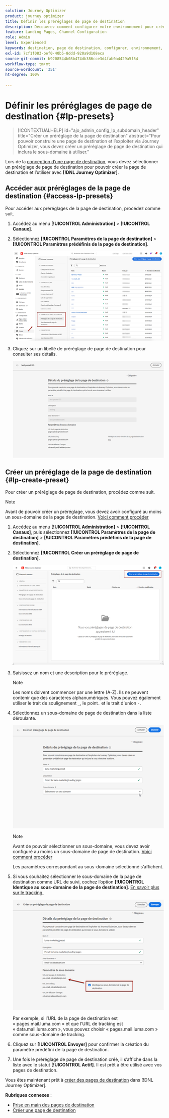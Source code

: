 ```yaml
---
solution: Journey Optimizer
product: journey optimizer
title: Définir les préréglages de page de destination
description: Découvrez comment configurer votre environnement pour créer et utiliser des pages de destination avec Journey Optimizer.
feature: Landing Pages, Channel Configuration
role: Admin
level: Experienced
keywords: destination, page de destination, configurer, environnement, sous-domaine, préréglages
exl-id: 7cf1f083-bef0-40b5-8ddd-920a9d108eca
source-git-commit: b9208544b08b474db386cce3d4fab0a4429a5f54
workflow-type: tm+mt
source-wordcount: '351'
ht-degree: 100%

---
```


# Définir les préréglages de page de destination {#lp-presets}

>[!CONTEXTUALHELP]
>id="ajo_admin_config_lp_subdomain_header"
>title="Créer un préréglage de la page de destination"
>abstract="Pour pouvoir construire une page de destination et l’exploiter via Journey Optimizer, vous devez créer un préréglage de page de destination qui inclura le sous-domaine à utiliser."

Lors de la [conception dʼune page de destination](../landing-pages/create-lp.md#create-a-lp), vous devez sélectionner un préréglage de page de destination pour pouvoir créer la page de destination et lʼutiliser avec **[!DNL Journey Optimizer]**.

## Accéder aux préréglages de la page de destination {#access-lp-presets}

Pour accéder aux préréglages de la page de destination, procédez comme suit.

1. Accédez au menu **[!UICONTROL Administration]** > **[!UICONTROL Canaux]**.

1. Sélectionnez **[!UICONTROL Paramètres de la page de destination]** > **[!UICONTROL Paramètres prédéfinis de la page de destination]**.

   ![](assets/lp_presets-access.png)

1. Cliquez sur un libellé de préréglage de page de destination pour consulter ses détails.

   ![](assets/lp_preset-details.png)

## Créer un préréglage de la page de destination {#lp-create-preset}

Pour créer un préréglage de page de destination, procédez comme suit.

>[!NOTE]
>
>Avant de pouvoir créer un préréglage, vous devez avoir configuré au moins un sous-domaine de la page de destination. [Voici comment procéder](lp-subdomains.md)

1. Accédez au menu **[!UICONTROL Administration]** > **[!UICONTROL Canaux]**, puis sélectionnez **[!UICONTROL Paramètres de la page de destination]** > **[!UICONTROL Paramètres prédéfinis de la page de destination]**.

1. Sélectionnez **[!UICONTROL Créer un préréglage de page de destination]**.

   ![](assets/lp_create-preset-temp.png)

1. Saisissez un nom et une description pour le préréglage.

   >[!NOTE]
   >
   > Les noms doivent commencer par une lettre (A-Z). Ils ne peuvent contenir que des caractères alphanumériques. Vous pouvez également utiliser le trait de soulignement `_`, le point`.` et le trait d&#39;union `-`.

1. Sélectionnez un sous-domaine de page de destination dans la liste déroulante.

   ![](assets/lp_preset-subdomain.png)

   >[!NOTE]
   >
   >Avant de pouvoir sélectionner un sous-domaine, vous devez avoir configuré au moins un sous-domaine de page de destination. [Voici comment procéder](#lp-subdomains)

   Les paramètres correspondant au sous-domaine sélectionné s’affichent.

1. Si vous souhaitez sélectionner le sous-domaine de la page de destination comme URL de suivi, cochez lʼoption **[!UICONTROL Identique au sous-domaine de la page de destination]**. [En savoir plus sur le tracking.](../email/message-tracking.md)

   ![](assets/lp_preset-subdomain-settings-same.png)

   Par exemple, si l’URL de la page de destination est « pages.mail.luma.com » et que lʼURL de tracking est « data.mail.luma.com », vous pouvez choisir « pages.mail.luma.com » comme sous-domaine de tracking.

1. Cliquez sur **[!UICONTROL Envoyer]** pour confirmer la création du paramètre prédéfini de la page de destination. <!--You can also save the preset as draft and resume its configuration later on.-->

   <!--![](assets/lp_preset-subdomain-settings-submit.png)-->

1. Une fois le préréglage de page de destination créé, il sʼaffiche dans la liste avec le statut **[!UICONTROL Actif]**. Il est prêt à être utilisé avec vos pages de destination.

Vous êtes maintenant prêt à [créer des pages de destination](../landing-pages/create-lp.md) dans [!DNL Journey Optimizer].
<!--
>[!NOTE]
>
>Learn how to create channel configurations for push notifications and emails in [this section](channel-surfaces.md).-->

**Rubriques connexes** :

* [Prise en main des pages de destination](../landing-pages/get-started-lp.md)
* [Créer une page de destination](../landing-pages/create-lp.md#create-a-lp)
